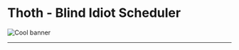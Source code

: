 # Thoth - Blind Idiot Scheduler

<img alt="Cool banner" src="https://github.com/user-attachments/assets/03fb52a2-7f51-4b60-96bc-9d433077e8c6" />
<hr/>
